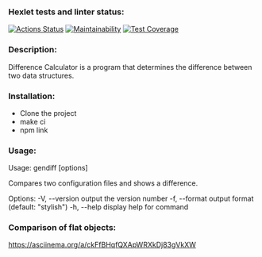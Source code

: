 ### Hexlet tests and linter status:
[![Actions Status](https://github.com/shalovlivayaHulignka/frontend-project-46/actions/workflows/hexlet-check.yml/badge.svg)](https://github.com/shalovlivayaHulignka/frontend-project-46/actions)
[![Maintainability](https://api.codeclimate.com/v1/badges/02398105a0acbb1e2146/maintainability)](https://codeclimate.com/github/shalovlivayaHulignka/frontend-project-46/maintainability)
[![Test Coverage](https://api.codeclimate.com/v1/badges/02398105a0acbb1e2146/test_coverage)](https://codeclimate.com/github/shalovlivayaHulignka/frontend-project-46/test_coverage)

### Description:
Difference Calculator is a program that determines the difference between two data structures.

### Installation:
- Clone the project
- make ci
- npm link

### Usage:
Usage: gendiff [options] <filepath1> <filepath2>

Compares two configuration files and shows a difference.

Options:
-V, --version        output the version number
-f, --format <type>  output format (default: "stylish")
-h, --help           display help for command

### Comparison of flat objects:
https://asciinema.org/a/ckFfBHqfQXApWRXkDj83gVkXW